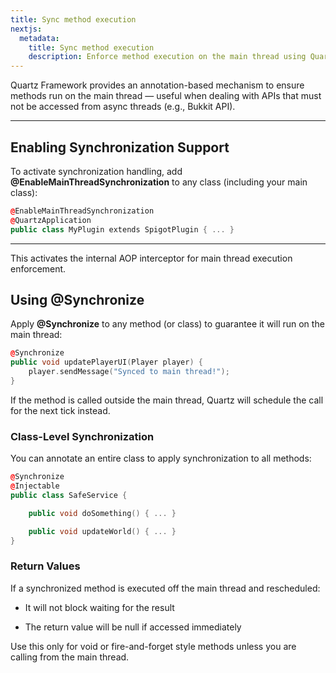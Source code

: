 ```yaml
---
title: Sync method execution
nextjs:
  metadata:
    title: Sync method execution
    description: Enforce method execution on the main thread using Quartz Framework.
---
```


Quartz Framework provides an annotation-based mechanism to ensure methods run on the main thread — useful when dealing with APIs that must not be accessed from async threads (e.g., Bukkit API).

---

## Enabling Synchronization Support

To activate synchronization handling, add **@EnableMainThreadSynchronization** to any class (including your main class):

```cpp
@EnableMainThreadSynchronization
@QuartzApplication
public class MyPlugin extends SpigotPlugin { ... }
```

---

This activates the internal AOP interceptor for main thread execution enforcement.

## Using @Synchronize

Apply **@Synchronize** to any method (or class) to guarantee it will run on the main thread:

```cpp
@Synchronize
public void updatePlayerUI(Player player) {
    player.sendMessage("Synced to main thread!");
}
```

If the method is called outside the main thread, Quartz will schedule the call for the next tick instead.

### Class-Level Synchronization

You can annotate an entire class to apply synchronization to all methods:

```cpp
@Synchronize
@Injectable
public class SafeService {

    public void doSomething() { ... }

    public void updateWorld() { ... }
}
```

### Return Values

If a synchronized method is executed off the main thread and rescheduled:

- It will not block waiting for the result

- The return value will be null if accessed immediately

Use this only for void or fire-and-forget style methods unless you are calling from the main thread.